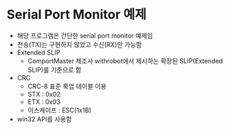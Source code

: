 # Serial Port Monitor 예제
- 해당 프로그램은 간단한 serial port monitor 예제임
- 전송(TX)는 구현하지 않았고 수신(RX)만 가능함
- Extended SLIP
  - ComportMaster 제조사 withrobot에서 제시하는 확장된 SLIP(Extended SLIP)를 기준으로 함
- CRC
  - CRC-8 표준 룩업 테이블 이용
  - STX : 0x02
  - ETX : 0x03
  - 이스케이프 : ESC(1x1B) 
- win32 API를 사용함
